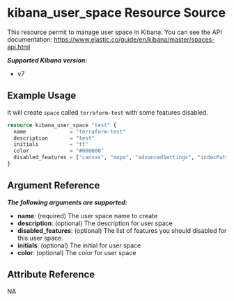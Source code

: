 # kibana_user_space Resource Source

This resource permit to manage user space in Kibana.
You can see the API documentation: https://www.elastic.co/guide/en/kibana/master/spaces-api.html

***Supported Kibana version:***
  - v7

## Example Usage

It will create `space` called `terraform-test` with some features disabled.

```tf
resource kibana_user_space "test" {
  name 				= "terraform-test"
  description 		= "test"
  initials			= "tt"
  color				= "#000000"
  disabled_features = ["canvas", "maps", "advancedSettings", "indexPatterns", "graph", "monitoring", "ml", "apm", "infrastructure", "logs", "siem"]
}
```

## Argument Reference

***The following arguments are supported:***
  - **name**: (required) The user space name to create
  - **description**: (optional) The description for user space
  - **disabled_features**: (optional) The list of features you should disabled for this user space.
  - **initials**: (optional) The initial for user space
  - **color**: (optional) The color for user space

## Attribute Reference

NA